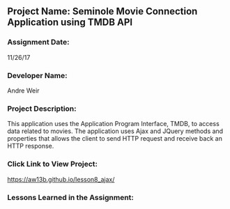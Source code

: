 ## Project Name:  Seminole Movie Connection Application using TMDB API

### Assignment Date:  
11/26/17

### Developer Name:  
Andre Weir

### Project Description:
This application uses the Application Program Interface, TMDB, to access data related to movies. The application uses Ajax and JQuery methods and properties that allows the client to send HTTP request and receive back an HTTP response. 

### Click Link to View Project:
https://aw13b.github.io/lesson8_ajax/

### Lessons Learned in the Assignment:
